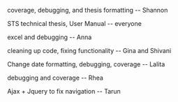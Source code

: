 coverage, debugging, and thesis formatting -- Shannon

STS technical thesis, User Manual -- everyone

excel and debugging -- Anna

cleaning up code, fixing functionality -- Gina and Shivani

Change date formatting, debugging, coverage -- Lalita
 
debugging and coverage -- Rhea
 
 Ajax + Jquery to fix navigation -- Tarun
 
 


